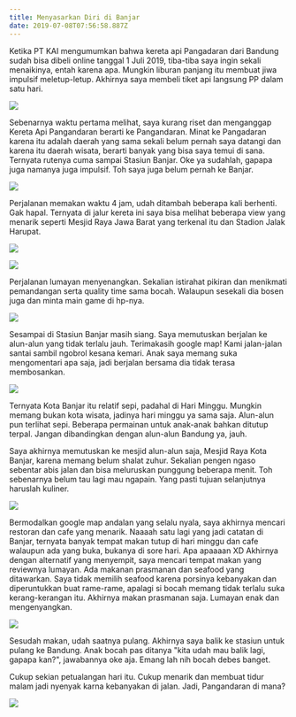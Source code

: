 ```yaml
---
title: Menyasarkan Diri di Banjar
date: 2019-07-08T07:56:58.887Z
---
```

Ketika PT KAI mengumumkan bahwa kereta api Pangadaran dari Bandung sudah bisa dibeli online tanggal 1 Juli 2019, tiba-tiba saya ingin sekali menaikinya, entah karena apa. Mungkin liburan panjang itu membuat jiwa impulsif meletup-letup. Akhirnya saya membeli tiket api langsung PP dalam satu hari. 

![](/img/uploads/photo_2019-07-08-17.43.36.jpeg)

Sebenarnya waktu pertama melihat, saya kurang riset dan menganggap Kereta Api Pangandaran berarti ke Pangandaran. Minat ke Pangadaran karena itu adalah daerah yang sama sekali belum pernah saya datangi dan karena itu daerah wisata, berarti banyak yang bisa saya temui di sana. Ternyata rutenya cuma sampai Stasiun Banjar. Oke ya sudahlah, gapapa juga namanya juga impulsif. Toh saya juga belum pernah ke Banjar.

![](/img/uploads/photo_2019-07-08-14.51.20.jpeg)

Perjalanan memakan waktu 4 jam, udah ditambah beberapa kali berhenti. Gak hapal. Ternyata di jalur kereta ini saya bisa melihat beberapa view yang menarik seperti Mesjid Raya Jawa Barat yang terkenal itu dan Stadion Jalak Harupat.

![](/img/uploads/photo_2019-07-08-14.51.08.jpeg)

![](/img/uploads/photo_2019-07-08-14.51.12.jpeg)

Perjalanan lumayan menyenangkan. Sekalian istirahat pikiran dan menikmati pemandangan serta quality time sama bocah. Walaupun sesekali dia bosen juga dan minta main game di hp-nya. 

![](/img/uploads/photo_2019-07-08-14.51.01.jpeg)

Sesampai di Stasiun Banjar masih siang. Saya memutuskan berjalan ke alun-alun yang tidak terlalu jauh. Terimakasih google map! Kami jalan-jalan santai sambil ngobrol kesana kemari. Anak saya memang suka mengomentari apa saja, jadi berjalan bersama dia tidak terasa membosankan. 

![](/img/uploads/photo_2019-07-08-14.51.25.jpeg)

Ternyata Kota Banjar itu relatif sepi, padahal di Hari Minggu. Mungkin memang bukan kota wisata, jadinya hari minggu ya sama saja. Alun-alun pun terlihat sepi. Beberapa permainan untuk anak-anak bahkan ditutup terpal. Jangan dibandingkan dengan alun-alun Bandung ya, jauh. 

Saya akhirnya memutuskan ke mesjid alun-alun saja, Mesjid Raya Kota Banjar, karena memang belum shalat zuhur. Sekalian pengen ngaso sebentar abis jalan dan bisa meluruskan punggung beberapa menit. Toh sebenarnya belum tau lagi mau ngapain. Yang pasti tujuan selanjutnya haruslah kuliner. 

![](/img/uploads/photo_2019-07-08-14.51.29.jpeg)

Bermodalkan google map andalan yang selalu nyala, saya akhirnya mencari restoran dan cafe yang menarik. Naaaah satu lagi yang jadi catatan di Banjar, ternyata banyak tempat makan tutup di hari minggu dan cafe walaupun ada yang buka, bukanya di sore hari. Apa apaaaan XD Akhirnya dengan alternatif yang menyempit, saya mencari tempat makan yang reviewnya lumayan. Ada makanan prasmanan dan seafood yang ditawarkan. Saya tidak memilih seafood karena porsinya kebanyakan dan diperuntukkan buat rame-rame, apalagi si bocah memang tidak terlalu suka kerang-kerangan itu. Akhirnya makan prasmanan saja. Lumayan enak dan mengenyangkan. 

![](/img/uploads/photo_2019-07-08-17.39.21.jpeg)

Sesudah makan, udah saatnya pulang. Akhirnya saya balik ke stasiun untuk pulang ke Bandung. Anak bocah pas ditanya "kita udah mau balik lagi, gapapa kan?", jawabannya oke aja. Emang lah nih bocah debes banget. 

Cukup sekian petualangan hari itu. Cukup menarik dan membuat tidur malam jadi nyenyak karna kebanyakan di jalan. Jadi, Pangandaran di mana? 

![](/img/uploads/photo_2019-07-08-14.51.38.jpeg)
